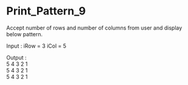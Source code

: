 # Print_Pattern_9

Accept number of rows and number of columns from user and display
below pattern.

Input : iRow  = 3 iCol  = 5	

Output : 	
5	4	3	2	1	
5	4	3	2	1	
5	4	3	2	1
